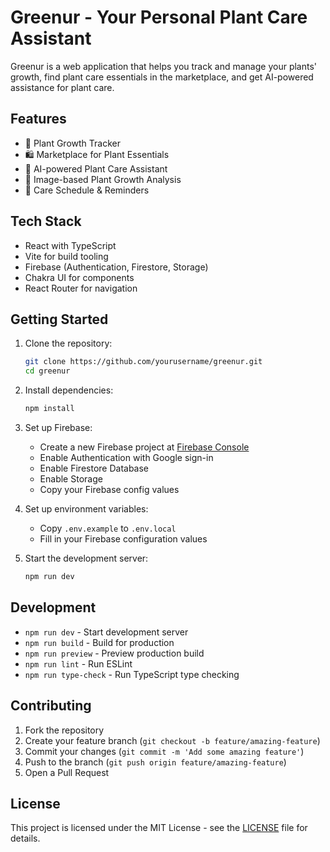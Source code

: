 # Greenur - Your Personal Plant Care Assistant

Greenur is a web application that helps you track and manage your plants' growth, find plant care essentials in the marketplace, and get AI-powered assistance for plant care.

## Features

- 🌱 Plant Growth Tracker
- 🛍️ Marketplace for Plant Essentials
- 🤖 AI-powered Plant Care Assistant
- 📸 Image-based Plant Growth Analysis
- 📅 Care Schedule & Reminders

## Tech Stack

- React with TypeScript
- Vite for build tooling
- Firebase (Authentication, Firestore, Storage)
- Chakra UI for components
- React Router for navigation

## Getting Started

1. Clone the repository:
   ```bash
   git clone https://github.com/yourusername/greenur.git
   cd greenur
   ```

2. Install dependencies:
   ```bash
   npm install
   ```

3. Set up Firebase:
   - Create a new Firebase project at [Firebase Console](https://console.firebase.google.com)
   - Enable Authentication with Google sign-in
   - Enable Firestore Database
   - Enable Storage
   - Copy your Firebase config values

4. Set up environment variables:
   - Copy `.env.example` to `.env.local`
   - Fill in your Firebase configuration values

5. Start the development server:
   ```bash
   npm run dev
   ```

## Development

- `npm run dev` - Start development server
- `npm run build` - Build for production
- `npm run preview` - Preview production build
- `npm run lint` - Run ESLint
- `npm run type-check` - Run TypeScript type checking

## Contributing

1. Fork the repository
2. Create your feature branch (`git checkout -b feature/amazing-feature`)
3. Commit your changes (`git commit -m 'Add some amazing feature'`)
4. Push to the branch (`git push origin feature/amazing-feature`)
5. Open a Pull Request

## License

This project is licensed under the MIT License - see the [LICENSE](LICENSE) file for details.
